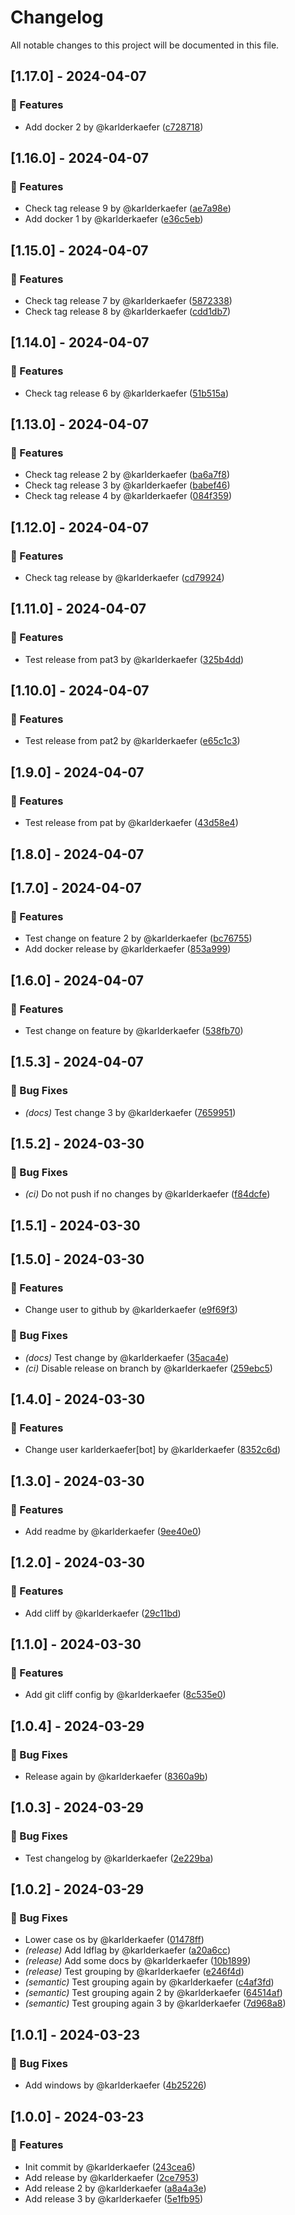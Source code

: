 # Changelog

All notable changes to this project will be documented in this file.

## [1.17.0] - 2024-04-07

### 🚀 Features

- Add docker 2 by @karlderkaefer ([c728718](c728718e1c8db37d115af59a73e69788ad927677))


## [1.16.0] - 2024-04-07

### 🚀 Features

- Check tag release 9 by @karlderkaefer ([ae7a98e](ae7a98eb1155fe4d20b463b015233a5ebca67901))
- Add docker 1 by @karlderkaefer ([e36c5eb](e36c5eb0ff379cfd099a1ae95cfa7fa890aeba0a))


## [1.15.0] - 2024-04-07

### 🚀 Features

- Check tag release 7 by @karlderkaefer ([5872338](5872338dd924b1e484e8a20fb06a15a076f99241))
- Check tag release 8 by @karlderkaefer ([cdd1db7](cdd1db7dbc7c0895e9ffb0b7ebe6357917e8e7ea))


## [1.14.0] - 2024-04-07

### 🚀 Features

- Check tag release 6 by @karlderkaefer ([51b515a](51b515a7aacd50265aea1c1eba2de17a64952391))


## [1.13.0] - 2024-04-07

### 🚀 Features

- Check tag release 2 by @karlderkaefer ([ba6a7f8](ba6a7f846e6039364ba09ad1e733f64aa5005dad))
- Check tag release 3 by @karlderkaefer ([babef46](babef46a415b2c0dbc82b15b36cf97ef3a41beab))
- Check tag release 4 by @karlderkaefer ([084f359](084f3592a9ba5dfb7a51e2a2e86d63546f3cf55d))


## [1.12.0] - 2024-04-07

### 🚀 Features

- Check tag release by @karlderkaefer ([cd79924](cd79924a43cae2523c7bbd815bd6e14af7a12123))


## [1.11.0] - 2024-04-07

### 🚀 Features

- Test release from pat3 by @karlderkaefer ([325b4dd](325b4dddc2773d7dbbec05751d55a9b06cf4ef70))


## [1.10.0] - 2024-04-07

### 🚀 Features

- Test release from pat2 by @karlderkaefer ([e65c1c3](e65c1c31b2b9bdb05ef9681dceafe7ed95c3d500))


## [1.9.0] - 2024-04-07

### 🚀 Features

- Test release from pat by @karlderkaefer ([43d58e4](43d58e4a3e1d6df77c388075993f8b0c9d9f5b34))


## [1.8.0] - 2024-04-07


## [1.7.0] - 2024-04-07

### 🚀 Features

- Test change on feature 2 by @karlderkaefer ([bc76755](bc7675544efa375b091c64cbe19154b4accef68f))
- Add docker release by @karlderkaefer ([853a999](853a999689500b80faf8fd4bf1d735b13565b601))


## [1.6.0] - 2024-04-07

### 🚀 Features

- Test change on feature by @karlderkaefer ([538fb70](538fb70a43558bb145a86fbc24afddbfb4275f9d))


## [1.5.3] - 2024-04-07

### 🐛 Bug Fixes

- *(docs)* Test change 3 by @karlderkaefer ([7659951](76599518787deb0d12d3bb6a6c73ce46dd03d224))


## [1.5.2] - 2024-03-30

### 🐛 Bug Fixes

- *(ci)* Do not push if no changes by @karlderkaefer ([f84dcfe](f84dcfe77f563e1c8dd0afef5a16189913a08954))


## [1.5.1] - 2024-03-30


## [1.5.0] - 2024-03-30

### 🚀 Features

- Change user to github by @karlderkaefer ([e9f69f3](e9f69f363f691bba3c16925240c4b196b09f6ec8))

### 🐛 Bug Fixes

- *(docs)* Test change by @karlderkaefer ([35aca4e](35aca4e69df77e4ffe389012499e58f95e1f0f25))
- *(ci)* Disable release on branch by @karlderkaefer ([259ebc5](259ebc54acda2629bf2da3bb6e910c3cb6e11e43))


## [1.4.0] - 2024-03-30

### 🚀 Features

- Change user karlderkaefer[bot] by @karlderkaefer ([8352c6d](8352c6de4c437abd2938a249645c44a0f45380db))


## [1.3.0] - 2024-03-30

### 🚀 Features

- Add readme by @karlderkaefer ([9ee40e0](9ee40e02e434c6248f326975fb4b4114aa3bf16e))


## [1.2.0] - 2024-03-30

### 🚀 Features

- Add cliff by @karlderkaefer ([29c11bd](29c11bdf9ce308d1cb9e16c03075c3a109e8aabf))


## [1.1.0] - 2024-03-30

### 🚀 Features

- Add git cliff config by @karlderkaefer ([8c535e0](8c535e0c0b0713d975277250204d06dfa98d27dd))


## [1.0.4] - 2024-03-29

### 🐛 Bug Fixes

- Release again by @karlderkaefer ([8360a9b](8360a9bc164c4aaff8da626174b09ed3fca42dd1))


## [1.0.3] - 2024-03-29

### 🐛 Bug Fixes

- Test changelog by @karlderkaefer ([2e229ba](2e229ba043c4d4131af5981708c34f8b8106a8a0))


## [1.0.2] - 2024-03-29

### 🐛 Bug Fixes

- Lower case os by @karlderkaefer ([01478ff](01478ff52d41457d6a358ded8bd9b5c3de740ec1))
- *(release)* Add ldflag by @karlderkaefer ([a20a6cc](a20a6cc9fc8fa0cb9cbc17b75a5a98526604bcb5))
- *(release)* Add some docs by @karlderkaefer ([10b1899](10b189959ef069c2a41db8fa7c8c60f613395ae0))
- *(release)* Test grouping by @karlderkaefer ([e246f4d](e246f4d96cac45de053f12a63b2f17c9230c1d7d))
- *(semantic)* Test grouping again by @karlderkaefer ([c4af3fd](c4af3fd99dfa3e280b65f040c69017f78f8ed572))
- *(semantic)* Test grouping again 2 by @karlderkaefer ([64514af](64514af9ff5f9b2ae4385c19b5098dac4c69e156))
- *(semantic)* Test grouping again 3 by @karlderkaefer ([7d968a8](7d968a840d60a79308206a529adf172fb5794f38))


## [1.0.1] - 2024-03-23

### 🐛 Bug Fixes

- Add windows by @karlderkaefer ([4b25226](4b2522688e02037340d792c3eeae650573acee84))


## [1.0.0] - 2024-03-23

### 🚀 Features

- Init commit by @karlderkaefer ([243cea6](243cea6d7aa3f5c9a364c3c25dc8b43c1c0b0c77))
- Add release by @karlderkaefer ([2ce7953](2ce7953abafddc13436ea44f417c652dff9dfe28))
- Add release 2 by @karlderkaefer ([a8a4a3e](a8a4a3ebd2f152f853275d5c6b157b8ce311876b))
- Add release 3 by @karlderkaefer ([5e1fb95](5e1fb9522880034742921b9cdfbd9cb369e68682))


<!-- generated by git-cliff -->
